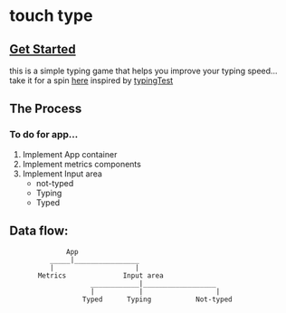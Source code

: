 # touch type
## [Get Started](https://david-main.github.io/touch-type)
this is a simple typing game that helps you improve your typing speed... 
take it for a spin [here](https://1jack80.github.io/touch-type/)
inspired by [typingTest](https://www.livechat.com/typing-speed-test/#/)

## The Process 
### To do for app...
1. Implement App container
2. Implement metrics components
3. Implement Input area 
      -  not-typed
      -  Typing
      -  Typed




## Data flow: 

                  App
              _____|________________
              |                    |
           Metrics              Input area
                        ____________|__________________
                        |           |                  |
                      Typed      Typing           Not-typed




